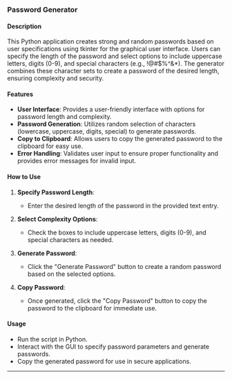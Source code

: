 ### Password Generator

#### Description
This Python application creates strong and random passwords based on user specifications using tkinter for the graphical user interface. Users can specify the length of the password and select options to include uppercase letters, digits (0-9), and special characters (e.g., !@#$%^&*). The generator combines these character sets to create a password of the desired length, ensuring complexity and security.

#### Features
- **User Interface**: Provides a user-friendly interface with options for password length and complexity.
- **Password Generation**: Utilizes random selection of characters (lowercase, uppercase, digits, special) to generate passwords.
- **Copy to Clipboard**: Allows users to copy the generated password to the clipboard for easy use.
- **Error Handling**: Validates user input to ensure proper functionality and provides error messages for invalid input.

#### How to Use
1. **Specify Password Length**:
   - Enter the desired length of the password in the provided text entry.
   
2. **Select Complexity Options**:
   - Check the boxes to include uppercase letters, digits (0-9), and special characters as needed.
   
3. **Generate Password**:
   - Click the "Generate Password" button to create a random password based on the selected options.
   
4. **Copy Password**:
   - Once generated, click the "Copy Password" button to copy the password to the clipboard for immediate use.

#### Usage
- Run the script in Python.
- Interact with the GUI to specify password parameters and generate passwords.
- Copy the generated password for use in secure applications.

---


